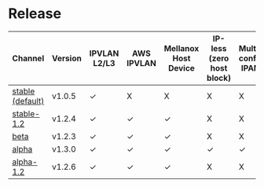 # Release

Channel|Version|IPVLAN L2/L3|AWS IPVLAN|Mellanox Host Device|IP-less (zero host block)|Multi-config IPAM
---|---|---|---|---|---|---
[stable (default)](./stable.md)|v1.0.5|&check;|X|X|X|X
[stable-1.2](./stable-1.2.md)|v1.2.4|&check;|&check;|&check;|X|X
[beta](./beta.md)|v1.2.3|&check;|&check;|&check;|X|X
[alpha](./alpha.md)|v1.3.0|&check;|&check;|&check;|&check;|&check;
[alpha-1.2](./alpha-1.2.md)|v1.2.6|&check;|&check;|&check;|X|X

